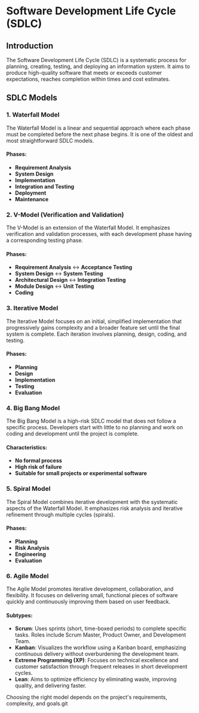 # Software Development Life Cycle (SDLC)

## Introduction
The Software Development Life Cycle (SDLC) is a systematic process for planning, creating, testing, and deploying an information system. It aims to produce high-quality software that meets or exceeds customer expectations, reaches completion within times and cost estimates.

## SDLC Models

### 1. Waterfall Model
The Waterfall Model is a linear and sequential approach where each phase must be completed before the next phase begins. It is one of the oldest and most straightforward SDLC models.

#### Phases:
- **Requirement Analysis**
- **System Design**
- **Implementation**
- **Integration and Testing**
- **Deployment**
- **Maintenance**

### 2. V-Model (Verification and Validation)
The V-Model is an extension of the Waterfall Model. It emphasizes verification and validation processes, with each development phase having a corresponding testing phase.

#### Phases:
- **Requirement Analysis** ↔ **Acceptance Testing**
- **System Design** ↔ **System Testing**
- **Architectural Design** ↔ **Integration Testing**
- **Module Design** ↔ **Unit Testing**
- **Coding**

### 3. Iterative Model
The Iterative Model focuses on an initial, simplified implementation that progressively gains complexity and a broader feature set until the final system is complete. Each iteration involves planning, design, coding, and testing.

#### Phases:
- **Planning**
- **Design**
- **Implementation**
- **Testing**
- **Evaluation**

### 4. Big Bang Model
The Big Bang Model is a high-risk SDLC model that does not follow a specific process. Developers start with little to no planning and work on coding and development until the project is complete.

#### Characteristics:
- **No formal process**
- **High risk of failure**
- **Suitable for small projects or experimental software**

### 5. Spiral Model
The Spiral Model combines iterative development with the systematic aspects of the Waterfall Model. It emphasizes risk analysis and iterative refinement through multiple cycles (spirals).

#### Phases:
- **Planning**
- **Risk Analysis**
- **Engineering**
- **Evaluation**

### 6. Agile Model
The Agile Model promotes iterative development, collaboration, and flexibility. It focuses on delivering small, functional pieces of software quickly and continuously improving them based on user feedback.

#### Subtypes:
- **Scrum**: Uses sprints (short, time-boxed periods) to complete specific tasks. Roles include Scrum Master, Product Owner, and Development Team.
- **Kanban**: Visualizes the workflow using a Kanban board, emphasizing continuous delivery without overburdening the development team.
- **Extreme Programming (XP)**: Focuses on technical excellence and customer satisfaction through frequent releases in short development cycles.
- **Lean**: Aims to optimize efficiency by eliminating waste, improving quality, and delivering faster.

Choosing the right model depends on the project's requirements, complexity, and goals.git 